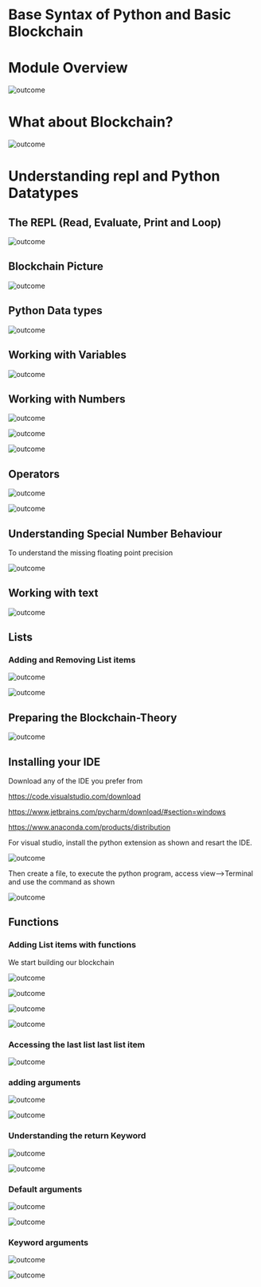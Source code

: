 # Base Syntax of Python and Basic Blockchain

# Module Overview

![outcome](./01.JPG)

# What about Blockchain?

![outcome](./02.JPG)

# Understanding repl and Python Datatypes

## The REPL (Read, Evaluate, Print and Loop)

![outcome](./03.JPG)

## Blockchain Picture

![outcome](./04.JPG)

## Python Data types

![outcome](./05.JPG)

## Working with Variables

![outcome](./06.JPG)

## Working with Numbers

![outcome](./07.JPG)

![outcome](./08.JPG)

![outcome](./09.JPG)

## Operators

![outcome](./10.JPG)

![outcome](./11.JPG)

## Understanding Special Number Behaviour

To understand the missing floating point precision

![outcome](./12.JPG)

## Working with text

![outcome](./13.JPG)

## Lists

### Adding and Removing List items

![outcome](./14.JPG)

![outcome](./15.JPG)

## Preparing the Blockchain-Theory

![outcome](./16.JPG)

## Installing your IDE

Download any of the IDE you prefer from

https://code.visualstudio.com/download

https://www.jetbrains.com/pycharm/download/#section=windows

https://www.anaconda.com/products/distribution

For visual studio, install the python extension as shown and resart the IDE.

![outcome](./17.JPG)

Then create a file, to execute the python program, access view-->Terminal and use the command as shown

![outcome](./18.JPG)

## Functions

### Adding List items with functions

We start building our blockchain

![outcome](./19.JPG)

![outcome](./20.JPG)

![outcome](./21.JPG)

![outcome](./22.JPG)

### Accessing the last list last list item

![outcome](./23.JPG)

### adding arguments

![outcome](./24.JPG)

![outcome](./25.JPG)

### Understanding the return Keyword

![outcome](./26.JPG)

![outcome](./27.JPG)

### Default arguments

![outcome](./28.JPG)

![outcome](./29.JPG)

### Keyword arguments

![outcome](./30.JPG)

![outcome](./31.JPG)



































